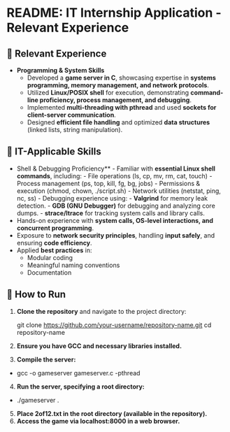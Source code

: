 # **README: IT Internship Application - Relevant Experience**

## **🔹 Relevant Experience**
- **Programming & System Skills**
  - Developed a **game server in C**, showcasing expertise in **systems programming, memory management, and network protocols**.
  - Utilized **Linux/POSIX shell** for execution, demonstrating **command-line proficiency, process management, and debugging**.
  - Implemented **multi-threading with pthread** and used **sockets for client-server communication**.
  - Designed **efficient file handling** and optimized **data structures** (linked lists, string manipulation).

## **🔹 IT-Applicable Skills**
- Shell & Debugging Proficiency** - Familiar with **essential Linux shell commands**, including: - File operations (ls, cp, mv, rm, cat, touch) - Process management (ps, top, kill, fg, bg, jobs) - Permissions & execution (chmod, chown, ./script.sh) - Network utilities (netstat, ping, nc, ss) - Debugging experience using: - **Valgrind** for memory leak detection. - **GDB (GNU Debugger)** for debugging and analyzing core dumps. - **strace/ltrace** for tracking system calls and library calls. 
- Hands-on experience with **system calls, OS-level interactions, and concurrent programming**.
- Exposure to **network security principles**, handling **input safely**, and ensuring **code efficiency**.
- Applied **best practices** in:
  - Modular coding
  - Meaningful naming conventions
  - Documentation

## **🔹 How to Run**
1. **Clone the repository** and navigate to the project directory:

   git clone https://github.com/your-username/repository-name.git
   cd repository-name

2. **Ensure you have GCC and necessary libraries installed.** 

3. **Compile the server:**
- gcc -o gameserver gameserver.c -pthread

4. **Run the server, specifying a root directory:**
- ./gameserver .

5. **Place 2of12.txt in the root directory (available in the repository).**
6. **Access the game via localhost:8000 in a web browser.**

